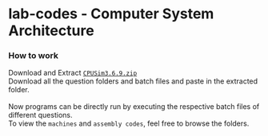 # lab-codes - Computer System Architecture

### How to work

Download and Extract [`CPUSim3.6.9.zip`](https://my.pcloud.com/publink/show?code=XZU4LBZf4FERggCj24n14iYeG90k5S1UTOk) <br/> Download all the question folders and batch files and paste in the extracted folder.
<br/> <br/> Now programs can be directly run by executing the respective batch files of different questions.
<br> To view the `machines` and `assembly codes`, feel free to browse the folders.

